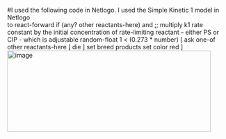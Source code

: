 #I used the following code in Netlogo. I used the Simple Kinetic 1 model in Netlogo  
to react-forward
  if (any? other reactants-here) and
     ;; multiply k1 rate constant by the initial concentration of rate-limiting reactant - either PS or CIP - which is adjustable
     random-float 1 < (0.273 * number)
    [ ask one-of other reactants-here
        [ die ]
      set breed products
      set color red ]
<img width="468" height="187" alt="image" src="https://github.com/user-attachments/assets/6599acca-70c4-4816-8878-6632d476dcbf" />
